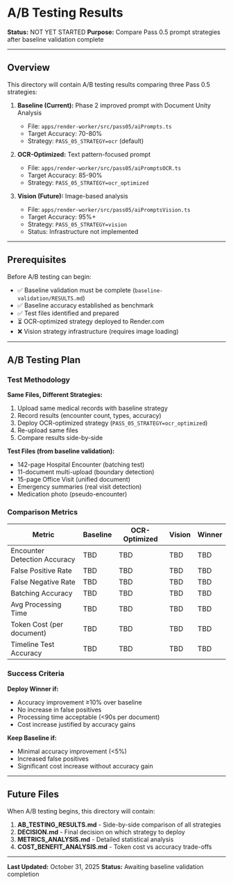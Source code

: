 # A/B Testing Results

**Status:** NOT YET STARTED
**Purpose:** Compare Pass 0.5 prompt strategies after baseline validation complete

---

## Overview

This directory will contain A/B testing results comparing three Pass 0.5 strategies:

1. **Baseline (Current):** Phase 2 improved prompt with Document Unity Analysis
   - File: `apps/render-worker/src/pass05/aiPrompts.ts`
   - Target Accuracy: 70-80%
   - Strategy: `PASS_05_STRATEGY=ocr` (default)

2. **OCR-Optimized:** Text pattern-focused prompt
   - File: `apps/render-worker/src/pass05/aiPromptsOCR.ts`
   - Target Accuracy: 85-90%
   - Strategy: `PASS_05_STRATEGY=ocr_optimized`

3. **Vision (Future):** Image-based analysis
   - File: `apps/render-worker/src/pass05/aiPromptsVision.ts`
   - Target Accuracy: 95%+
   - Strategy: `PASS_05_STRATEGY=vision`
   - Status: Infrastructure not implemented

---

## Prerequisites

Before A/B testing can begin:
- ✅ Baseline validation must be complete (`baseline-validation/RESULTS.md`)
- ✅ Baseline accuracy established as benchmark
- ✅ Test files identified and prepared
- ⏳ OCR-optimized strategy deployed to Render.com
- ❌ Vision strategy infrastructure (requires image loading)

---

## A/B Testing Plan

### Test Methodology

**Same Files, Different Strategies:**
1. Upload same medical records with baseline strategy
2. Record results (encounter count, types, accuracy)
3. Deploy OCR-optimized strategy (`PASS_05_STRATEGY=ocr_optimized`)
4. Re-upload same files
5. Compare results side-by-side

**Test Files (from baseline validation):**
- 142-page Hospital Encounter (batching test)
- 11-document multi-upload (boundary detection)
- 15-page Office Visit (unified document)
- Emergency summaries (real visit detection)
- Medication photo (pseudo-encounter)

### Comparison Metrics

| Metric | Baseline | OCR-Optimized | Vision | Winner |
|--------|----------|---------------|--------|--------|
| Encounter Detection Accuracy | TBD | TBD | TBD | TBD |
| False Positive Rate | TBD | TBD | TBD | TBD |
| False Negative Rate | TBD | TBD | TBD | TBD |
| Batching Accuracy | TBD | TBD | TBD | TBD |
| Avg Processing Time | TBD | TBD | TBD | TBD |
| Token Cost (per document) | TBD | TBD | TBD | TBD |
| Timeline Test Accuracy | TBD | TBD | TBD | TBD |

### Success Criteria

**Deploy Winner if:**
- Accuracy improvement ≥10% over baseline
- No increase in false positives
- Processing time acceptable (<90s per document)
- Cost increase justified by accuracy gains

**Keep Baseline if:**
- Minimal accuracy improvement (<5%)
- Increased false positives
- Significant cost increase without accuracy gain

---

## Future Files

When A/B testing begins, this directory will contain:

1. **AB_TESTING_RESULTS.md** - Side-by-side comparison of all strategies
2. **DECISION.md** - Final decision on which strategy to deploy
3. **METRICS_ANALYSIS.md** - Detailed statistical analysis
4. **COST_BENEFIT_ANALYSIS.md** - Token cost vs accuracy trade-offs

---

**Last Updated:** October 31, 2025
**Status:** Awaiting baseline validation completion
